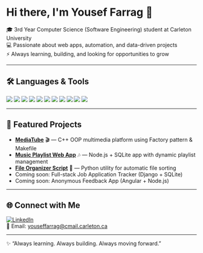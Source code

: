 # Hi there, I'm Yousef Farrag 👋  

🎓 3rd Year Computer Science (Software Engineering) student at Carleton University  
💻 Passionate about web apps, automation, and data-driven projects  
⚡ Always learning, building, and looking for opportunities to grow  

---

## 🛠️ Languages & Tools  
<img src="https://img.shields.io/badge/Python-3776AB?logo=python&logoColor=white&style=for-the-badge" /> 
<img src="https://img.shields.io/badge/Java-007396?logo=java&logoColor=white&style=for-the-badge" /> 
<img src="https://img.shields.io/badge/C-00599C?logo=c&logoColor=white&style=for-the-badge" /> 
<img src="https://img.shields.io/badge/C++-00599C?logo=cplusplus&logoColor=white&style=for-the-badge" /> 
<img src="https://img.shields.io/badge/JavaScript-F7DF1E?logo=javascript&logoColor=black&style=for-the-badge" /> 
<img src="https://img.shields.io/badge/Node.js-339933?logo=node.js&logoColor=white&style=for-the-badge" /> 
<img src="https://img.shields.io/badge/SQLite-003B57?logo=sqlite&logoColor=white&style=for-the-badge" /> 
<img src="https://img.shields.io/badge/HTML-E34F26?logo=html5&logoColor=white&style=for-the-badge" /> 
<img src="https://img.shields.io/badge/CSS-1572B6?logo=css3&logoColor=white&style=for-the-badge" /> 
<img src="https://img.shields.io/badge/Git-F05032?logo=git&logoColor=white&style=for-the-badge" /> 
<img src="https://img.shields.io/badge/Linux-FCC624?logo=linux&logoColor=black&style=for-the-badge" />  

---

## 📌 Featured Projects  
- [**MediaTube**](https://github.com/Yfarrag/MediaTube) 🎬 — C++ OOP multimedia platform using Factory pattern & Makefile  
- [**Music Playlist Web App**](https://github.com/Yfarrag/Music-Playlist-App) 🎶 — Node.js + SQLite app with dynamic playlist management  
- [**File Organizer Script**](https://github.com/Yfarrag/File-Organizer) 📂 — Python utility for automatic file sorting  
- Coming soon: Full-stack Job Application Tracker (Django + SQLite)  
- Coming soon: Anonymous Feedback App (Angular + Node.js)  

---

## 🌐 Connect with Me  
[![LinkedIn](https://img.shields.io/badge/-LinkedIn-0077B5?logo=linkedin&logoColor=white&style=for-the-badge)](https://www.linkedin.com/in/yfarrag/)  
📧 Email: youseffarrag@cmail.carleton.ca  

---

✨ “Always learning. Always building. Always moving forward.”  
